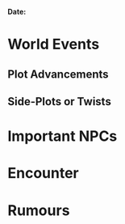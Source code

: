 **Date:** 

# World Events



## Plot Advancements



## Side-Plots or Twists



# Important NPCs



# Encounter



# Rumours

